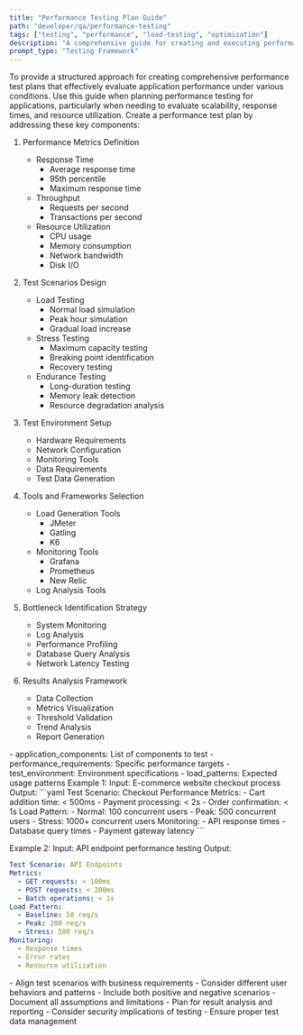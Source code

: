 ```yaml
---
title: "Performance Testing Plan Guide"
path: "developer/qa/performance-testing"
tags: ["testing", "performance", "load-testing", "optimization"]
description: "A comprehensive guide for creating and executing performance test plans, including KPI measurement and bottleneck identification"
prompt_type: "Testing Framework"
---
```


<purpose>
To provide a structured approach for creating comprehensive performance test plans that effectively evaluate application performance under various conditions.
</purpose>

<context>
Use this guide when planning performance testing for applications, particularly when needing to evaluate scalability, response times, and resource utilization.
</context>

<instructions>
Create a performance test plan by addressing these key components:

1. Performance Metrics Definition
   - Response Time
     * Average response time
     * 95th percentile
     * Maximum response time
   - Throughput
     * Requests per second
     * Transactions per second
   - Resource Utilization
     * CPU usage
     * Memory consumption
     * Network bandwidth
     * Disk I/O

2. Test Scenarios Design
   - Load Testing
     * Normal load simulation
     * Peak hour simulation
     * Gradual load increase
   - Stress Testing
     * Maximum capacity testing
     * Breaking point identification
     * Recovery testing
   - Endurance Testing
     * Long-duration testing
     * Memory leak detection
     * Resource degradation analysis

3. Test Environment Setup
   - Hardware Requirements
   - Network Configuration
   - Monitoring Tools
   - Data Requirements
   - Test Data Generation

4. Tools and Frameworks Selection
   - Load Generation Tools
     * JMeter
     * Gatling
     * K6
   - Monitoring Tools
     * Grafana
     * Prometheus
     * New Relic
   - Log Analysis Tools

5. Bottleneck Identification Strategy
   - System Monitoring
   - Log Analysis
   - Performance Profiling
   - Database Query Analysis
   - Network Latency Testing

6. Results Analysis Framework
   - Data Collection
   - Metrics Visualization
   - Threshold Validation
   - Trend Analysis
   - Report Generation
</instructions>

<variables>
- application_components: List of components to test
- performance_requirements: Specific performance targets
- test_environment: Environment specifications
- load_patterns: Expected usage patterns
</variables>

<examples>
Example 1:
Input: E-commerce website checkout process
Output:
```yaml
Test Scenario: Checkout Performance
Metrics:
  - Cart addition time: < 500ms
  - Payment processing: < 2s
  - Order confirmation: < 1s
Load Pattern:
  - Normal: 100 concurrent users
  - Peak: 500 concurrent users
  - Stress: 1000+ concurrent users
Monitoring:
  - API response times
  - Database query times
  - Payment gateway latency
```

Example 2:
Input: API endpoint performance testing
Output:
```yaml
Test Scenario: API Endpoints
Metrics:
  - GET requests: < 100ms
  - POST requests: < 200ms
  - Batch operations: < 1s
Load Pattern:
  - Baseline: 50 req/s
  - Peak: 200 req/s
  - Stress: 500 req/s
Monitoring:
  - Response times
  - Error rates
  - Resource utilization
```
</examples>

<notes>
- Align test scenarios with business requirements
- Consider different user behaviors and patterns
- Include both positive and negative scenarios
- Document all assumptions and limitations
- Plan for result analysis and reporting
- Consider security implications of testing
- Ensure proper test data management
</notes>